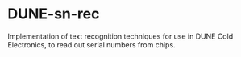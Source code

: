 # DUNE-sn-rec
Implementation of text recognition techniques for use in DUNE Cold Electronics, to read out serial numbers from chips.
